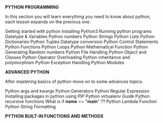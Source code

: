 **PYTHON PROGRAMMING**

In this section you will learn everything you need to know about python, each lesson expands on the previous one.

Getting started with python
Installing Python3
Running python programs
Datatype & Variables
Python numbers
Python Strings
Python Lists
Python Dictionaries
Python Tuples
Datatype conversion
Python Control Statements
Python Functions
Python Loops
Python Mathematical Function
Python Generating Random numbers
Python File Handling
Python Object and Classes
Python Operator Overloading
Python inheritance and polymorphism
Python Exception Handling
Python Modules

**ADVANCED PYTHON**

After mastering basics of python move on to some advances topics.

Python args and kwargs
Python Generators
Python Regular Expression
Installing packages in python using PIP
Python virtualenv Guide
Python recursive functions
What is if __name__ == "__main__" ??
Python Lambda Function
Python String Formatting

**PYTHON BUILT-IN FUNCTIONS AND METHODS**


